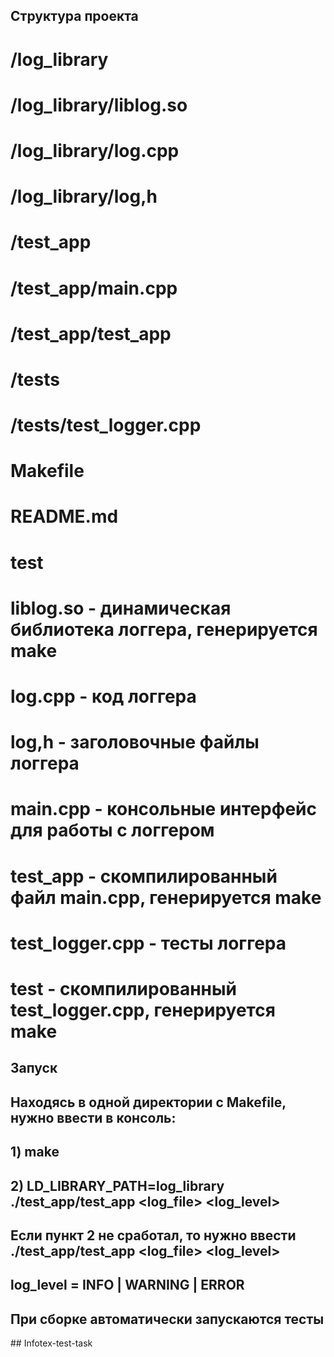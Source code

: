 ##  Структура проекта


#  /log_library
#      /log_library/liblog.so
#      /log_library/log.cpp
#      /log_library/log,h
#  /test_app
#      /test_app/main.cpp
#      /test_app/test_app
#  /tests
#      /tests/test_logger.cpp
#  Makefile
#  README.md
#  test

#  liblog.so - динамическая библиотека логгера, генерируется make
#  log.cpp - код логгера
#  log,h - заголовочные файлы логгера
#  main.cpp - консольные интерфейс для работы с логгером
#  test_app - скомпилированный файл main.cpp, генерируется make
#  test_logger.cpp - тесты логгера
#  test - скомпилированный test_logger.cpp, генерируется make
    
    
    
##  Запуск 
##  Находясь в одной директории с Makefile, нужно ввести в консоль:
##  1) make
## 2) LD_LIBRARY_PATH=log_library ./test_app/test_app <log_file> <log_level>

## Если пункт 2 не сработал, то нужно ввести ./test_app/test_app <log_file> <log_level>
## log_level = INFO | WARNING | ERROR 
## При сборке автоматически запускаются тесты



##   I n f o t e x - t e s t - t a s k 
 
 
